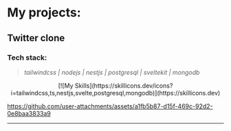 
# My projects:



## Twitter clone


### Tech stack:

> *tailwindcss | nodejs | nestjs | postgresql | sveltekit | mongodb*

<div align="center">
[![My Skills](https://skillicons.dev/icons?i=tailwindcss,ts,nestjs,svelte,postgresql,mongodb)](https://skillicons.dev)
</div>



https://github.com/user-attachments/assets/a1fb5b87-d15f-469c-92d2-0e8baa3833a9


---

